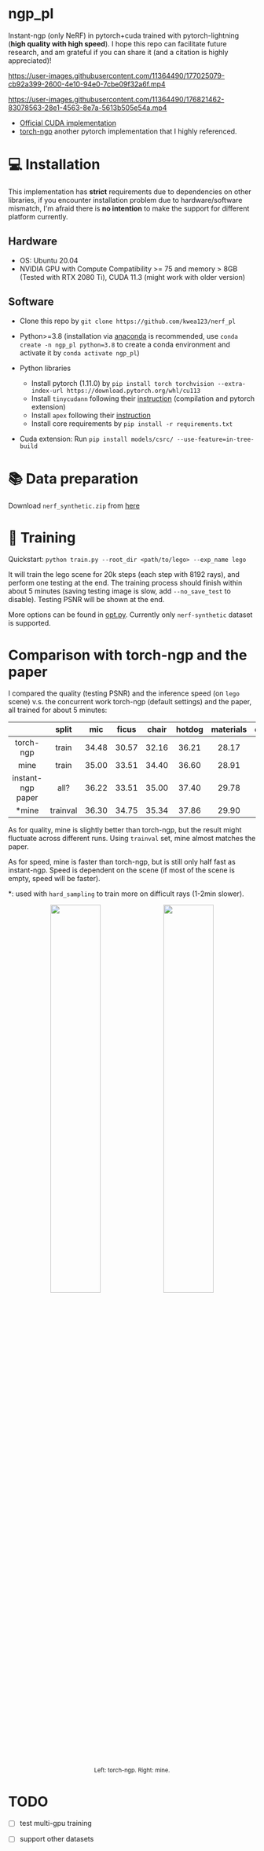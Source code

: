 # ngp_pl
Instant-ngp (only NeRF) in pytorch+cuda trained with pytorch-lightning (**high quality with high speed**). I hope this repo can facilitate future research, and am grateful if you can share it (and a citation is highly appreciated)!

https://user-images.githubusercontent.com/11364490/177025079-cb92a399-2600-4e10-94e0-7cbe09f32a6f.mp4

https://user-images.githubusercontent.com/11364490/176821462-83078563-28e1-4563-8e7a-5613b505e54a.mp4

*  [Official CUDA implementation](https://github.com/NVlabs/instant-ngp/tree/master)
*  [torch-ngp](https://github.com/ashawkey/torch-ngp) another pytorch implementation that I highly referenced.

# :computer: Installation

This implementation has **strict** requirements due to dependencies on other libraries, if you encounter installation problem due to hardware/software mismatch, I'm afraid there is **no intention** to make the support for different platform currently.

## Hardware

* OS: Ubuntu 20.04
* NVIDIA GPU with Compute Compatibility >= 75 and memory > 8GB (Tested with RTX 2080 Ti), CUDA 11.3 (might work with older version)

## Software

* Clone this repo by `git clone https://github.com/kwea123/nerf_pl`
* Python>=3.8 (installation via [anaconda](https://www.anaconda.com/distribution/) is recommended, use `conda create -n ngp_pl python=3.8` to create a conda environment and activate it by `conda activate ngp_pl`)
* Python libraries
    * Install pytorch (1.11.0) by `pip install torch torchvision --extra-index-url https://download.pytorch.org/whl/cu113`
    * Install `tinycudann` following their [instruction](https://github.com/NVlabs/tiny-cuda-nn#requirements) (compilation and pytorch extension)
    * Install `apex` following their [instruction](https://github.com/NVIDIA/apex#linux)
    * Install core requirements by `pip install -r requirements.txt`

* Cuda extension: Run `pip install models/csrc/ --use-feature=in-tree-build`

# :books: Data preparation

Download `nerf_synthetic.zip` from [here](https://drive.google.com/drive/folders/128yBriW1IG_3NJ5Rp7APSTZsJqdJdfc1)

# :key: Training

Quickstart: `python train.py --root_dir <path/to/lego> --exp_name lego`

It will train the lego scene for 20k steps (each step with 8192 rays), and perform one testing at the end. The training process should finish within about 5 minutes (saving testing image is slow, add `--no_save_test` to disable). Testing PSNR will be shown at the end.

More options can be found in [opt.py](opt.py). Currently only `nerf-synthetic` dataset is supported.

# Comparison with torch-ngp and the paper

I compared the quality (testing PSNR) and the inference speed (on `lego` scene) v.s. the concurrent work torch-ngp (default settings) and the paper, all trained for about 5 minutes:

|    | split | mic   | ficus | chair | hotdog | materials | drums | ship  | lego  | AVG   | FPS | 
| :---:     | :---: | :---: | :---: | :---: | :---:  | :---:     | :---: | :---: | :---: | :---: | :---: |
| torch-ngp | train | 34.48 | 30.57 | 32.16 | 36.21 | 28.17 | 24.04 | 31.18 | 34.88 | 31.46 | 7.8 |
| mine | train | 35.00 | 33.51 | 34.40 | 36.60 | 28.91 | 25.37 | 30.27 | 34.53 | **32.32** | **31** |
| instant-ngp paper | all? | 36.22 | 33.51 | 35.00 | 37.40 | 29.78 | 26.02 | 31.10 | 36.39 | 33.18 | 60 |
| *mine | trainval | 36.30 | 34.75 | 35.34 | 37.86 | 29.90 | 26.37 | 31.16 | 35.86 | **33.44** | 31 |

As for quality, mine is slightly better than torch-ngp, but the result might fluctuate across different runs. Using `trainval` set, mine almost matches the paper.

As for speed, mine is faster than torch-ngp, but is still only half fast as instant-ngp. Speed is dependent on the scene (if most of the scene is empty, speed will be faster).

*: used with `hard_sampling` to train more on difficult rays (1-2min slower).

<p align="center">
  <img src="https://user-images.githubusercontent.com/11364490/176800109-38eb35f3-e145-4a09-8304-1795e3a4e8cd.png", width="45%">
  <img src="https://user-images.githubusercontent.com/11364490/176800106-fead794f-7e70-4459-b99e-82725fe6777e.png", width="45%">
  <br>
  <sup>Left: torch-ngp. Right: mine.</sup>
</p>

# TODO

- [ ] test multi-gpu training

- [ ] support other datasets